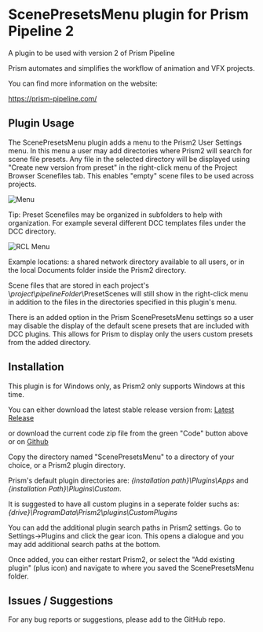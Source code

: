 # **ScenePresetsMenu plugin for Prism Pipeline 2**
A plugin to be used with version 2 of Prism Pipeline 

Prism automates and simplifies the workflow of animation and VFX projects.

You can find more information on the website:

https://prism-pipeline.com/


## **Plugin Usage**

The ScenePresetsMenu plugin adds a menu to the Prism2 User Settings menu.  In this menu a user may add directories where Prism2 will search for scene file presets.  Any file in the selected directory will be displayed using "Create new version from preset" in the right-click menu of the Project Browser Scenefiles tab.  This enables "empty" scene files to be used across projects.

![Menu](https://github.com/AltaArts/ScenePresetsMenu--Prism-Plugin/assets/86539171/55b1acc5-4389-48c6-b243-5e52e09fb675)



Tip:  Preset Scenefiles may be organized in subfolders to help with organization.  For example several different DCC templates files under the DCC directory.

![RCL Menu](https://github.com/AltaArts/ScenePresetsMenu--Prism-Plugin/assets/86539171/6712b7f2-f158-427a-8a70-23ceba8e1da7)


Example locations: a shared network directory available to all users, or in the local Documents folder inside the Prism2 directory.

Scene files that are stored in each project's \\*project*\\*pipelineFolder*\PresetScenes will still show in the right-click menu in addition to the files in the directories specified in this plugin's menu. 

There is an added option in the Prism ScenePresetsMenu settings so a user may disable the display of the default scene presets that are included with DCC plugins.  This allows for Prism to display only the users custom presets from the added directory.


## **Installation**

This plugin is for Windows only, as Prism2 only supports Windows at this time.

You can either download the latest stable release version from: [Latest Release](https://github.com/AltaArts/ScenePresetsMenu--Prism-Plugin/releases/latest)

or download the current code zip file from the green "Code" button above or on [Github](https://github.com/JBreckeen/ScenePresetsMenu--Prism-Plugin/tree/main)

Copy the directory named "ScenePresetsMenu" to a directory of your choice, or a Prism2 plugin directory.

Prism's default plugin directories are: *{installation path}\Plugins\Apps* and *{installation Path}\Plugins\Custom*.

It is suggested to have all custom plugins in a seperate folder suchs as: *{drive}\ProgramData\Prism2\plugins\CustomPlugins*

You can add the additional plugin search paths in Prism2 settings.  Go to Settings->Plugins and click the gear icon.  This opens a dialogue and you may add additional search paths at the bottom.

Once added, you can either restart Prism2, or select the "Add existing plugin" (plus icon) and navigate to where you saved the ScenePresetsMenu folder.


## **Issues / Suggestions**

For any bug reports or suggestions, please add to the GitHub repo.
